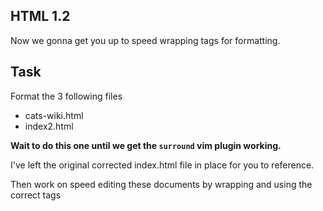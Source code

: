 ## HTML 1.2

Now we gonna get you up to speed wrapping tags for formatting. 

## Task

Format the 3 following files

* cats-wiki.html
* index2.html

**Wait to do this one until we get the `surround` vim plugin working.**

I've left the original corrected index.html file in place for you to reference.

Then work on speed editing these documents by wrapping and using the correct tags
